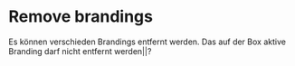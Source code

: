 # Remove brandings
Es können verschieden Brandings entfernt werden. Das auf der Box aktive Branding darf nicht entfernt werden||?<br>
<br>


